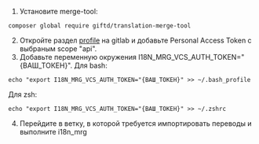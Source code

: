 1. Установите merge-tool:
```
composer global require giftd/translation-merge-tool
```
2. Откройте раздел [profile](https://gitlab.com/profile/personal_access_tokens) на gitlab и добавьте 
Personal Access Token с выбраным scope "api".
3. Добавьте переменную окружения I18N_MRG_VCS_AUTH_TOKEN="{ВАШ_ТОКЕН}". 
Для bash:
```
echo "export I18N_MRG_VCS_AUTH_TOKEN="{ВАШ_ТОКЕН}" >> ~/.bash_profile
```
Для zsh:
```
echo "export I18N_MRG_VCS_AUTH_TOKEN="{ВАШ_ТОКЕН}" >> ~/.zshrc
```
4. Перейдите в ветку, в которой требуется импортировать переводы и выполните i18n_mrg 